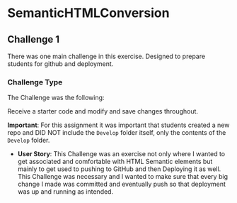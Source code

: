# SemanticHTMLConversion

## Challenge 1

There was one main challenge in this exercise. Designed to prepare students for github and deployment.

### Challenge Type

The Challenge was the following:

Receive a starter code and modify and save changes throughout.

 **Important**: For this assignment it was important that students created a new repo and DID NOT include the `Develop` folder itself, only the contents of the `Develop` folder.

 * **User Story**: This Challenge was an exercise not only where I wanted to get associated and comfortable with HTML Semantic elements but mainly to get used to pushing to GitHub and then Deploying it as well. This Challenge was necessary and I wanted to make sure that every big change I made was committed and eventually push so that deployment was up and running as intended.